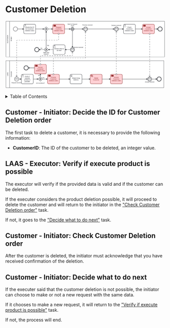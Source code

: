 # Customer Deletion <!-- omit in toc -->

![Customer Deletion](./assets/CustomerDeletion.png)

<details>
<summary>Table of Contents</summary>

- [Customer - Initiator: Decide the ID for Customer Deletion order](#customer---initiator-decide-the-id-for-customer-deletion-order)
- [LAAS - Executor: Verify if execute product is possible](#laas---executor-verify-if-execute-product-is-possible)
- [Customer - Initiator: Check Customer Deletion order](#customer---initiator-check-customer-deletion-order)
- [Customer - Initiator: Decide what to do next](#customer---initiator-decide-what-to-do-next)

</details>

## Customer - Initiator: Decide the ID for Customer Deletion order

The first task to delete a customer, it is necessary to provide the following information:

- **CustomerID**: The ID of the customer to be deleted, an integer value.

## LAAS - Executor: Verify if execute product is possible

The executor will verify if the provided data is valid and if the customer can be deleted.

If the executer considers the product deletion possible, it will proceed to delete the customer and will return to the initiator in the ["Check Customer Deletion order"](#customer---initiator-check-customer-deletion-order) task.

If not, it goes to the ["Decide what to do next"](#customer---initiator-decide-what-to-do-next) task.

## Customer - Initiator: Check Customer Deletion order

After the customer is deleted, the initiator must acknowledge that you have received confirmation of the deletion.

## Customer - Initiator: Decide what to do next

If the executer said that the customer deletion is not possible, the initiator can choose to make or not a new request with the same data.

If it chooses to make a new request, it will return to the ["Verify if execute product is possible"](#laas---executor-verify-if-execute-product-is-possible) task.

If not, the process will end.

